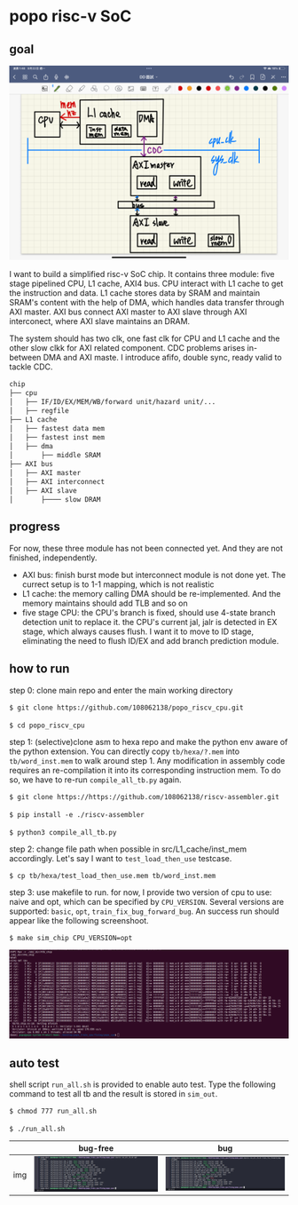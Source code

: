 popo risc-v SoC 
===

## goal

![overall diagram](imgs/overall_arch.PNG)

I want to build a simplified risc-v SoC chip. It contains three module: five stage pipelined CPU, L1 cache, AXI4 bus. CPU interact with L1 cache to get the instruction and data. L1 cache stores data by SRAM and maintain SRAM's content with the help of DMA, which handles data transfer through AXI master. AXI bus connect AXI master to AXI slave through AXI interconect, where AXI slave maintains an DRAM.

The system should has two clk, one fast clk for CPU and L1 cache and the other slow clkk for AXI related component. CDC problems arises in-between DMA and AXI maste. I introduce afifo, double sync, ready valid to tackle CDC.

```
chip
├── cpu
│   ├── IF/ID/EX/MEM/WB/forward unit/hazard unit/...
│   ├── regfile
├── L1 cache
│   ├── fastest data mem
│   ├── fastest inst mem
│   ├── dma
│       ├── middle SRAM
├── AXI bus
│   ├── AXI master
│   ├── AXI interconnect
│   ├── AXI slave
│       ├──── slow DRAM
```
## progress

For now, these three module has not been connected yet. And they are not finished, independently.

- AXI bus: finish burst mode but interconnect module is not done yet. The currect setup is to 1-1 mapping, which is not realistic
- L1 cache: the memory calling DMA should be re-implemented. And the memory maintains should add TLB and so on
- five stage CPU: the CPU's branch is fixed, should use 4-state branch detection unit to replace it. the CPU's current jal, jalr is detected in EX stage, which always causes flush. I want it to move to ID stage, eliminating the need to flush ID/EX and add branch prediction module.

## how to run

step 0: clone main repo and enter the main working directory
    
    $ git clone https://github.com/108062138/popo_riscv_cpu.git
    
    $ cd popo_riscv_cpu

step 1: (selective)clone asm to hexa repo and make the python env aware of the python extension. You can directly copy `tb/hexa/?.mem` into `tb/word_inst.mem` to walk around step 1. Any modification in assembly code requires an re-compilation it into its corresponding instruction mem. To do so, we have to re-run `compile_all_tb.py` again.
    
    $ git clone https://https://github.com/108062138/riscv-assembler.git
    
    $ pip install -e ./riscv-assembler

    $ python3 compile_all_tb.py

step 2: change file path when possible in src/L1_cache/inst_mem accordingly. Let's say I want to `test_load_then_use` testcase.

    $ cp tb/hexa/test_load_then_use.mem tb/word_inst.mem

step 3: use makefile to run. for now, I provide two version of cpu to use: naive and opt, which can be specified by `CPU_VERSION`. Several versions are supported: `basic`, `opt`, `train_fix_bug_forward_bug`. An success run should appear like the following screenshoot.

    $ make sim_chip CPU_VERSION=opt

![sucess run](imgs/success_run.png)

## auto test

shell script `run_all.sh` is provided to enable auto test. Type the following command to test all tb and the result is stored in `sim_out`.

    $ chmod 777 run_all.sh

    $ ./run_all.sh

|   | bug-free  | bug  |
|---|---|---|
| img  | ![success run](imgs/success_compile_sucess_run.png)  | ![fail run](imgs/success_compile_bug_run.png)  |